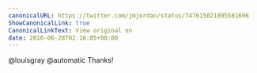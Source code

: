 ```yaml
---
canonicalURL: https://twitter.com/jmjordan/status/747615021895581696
ShowCanonicalLink: true
CanonicalLinkText: View original on
date: 2016-06-28T02:18:05+00:00
---
```

@louisgray @automatic Thanks!